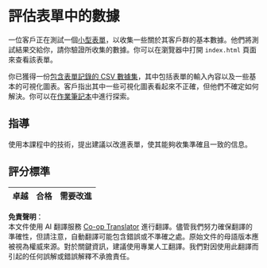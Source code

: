 <!--
CO_OP_TRANSLATOR_METADATA:
{
  "original_hash": "f9d5a7275e046223fa6474477674b810",
  "translation_date": "2025-08-25T16:23:39+00:00",
  "source_file": "2-Working-With-Data/08-data-preparation/assignment.md",
  "language_code": "tw"
}
-->
# 評估表單中的數據

一位客戶正在測試一個[小型表單](../../../../2-Working-With-Data/08-data-preparation/index.html)，以收集一些關於其客戶群的基本數據。他們將測試結果交給你，請你驗證所收集的數據。你可以在瀏覽器中打開 `index.html` 頁面來查看該表單。

你已獲得一份[包含表單記錄的 CSV 數據集](../../../../data/form.csv)，其中包括表單的輸入內容以及一些基本的可視化圖表。客戶指出其中一些可視化圖表看起來不正確，但他們不確定如何解決。你可以在[作業筆記本](../../../../2-Working-With-Data/08-data-preparation/assignment.ipynb)中進行探索。

## 指導

使用本課程中的技術，提出建議以改進表單，使其能夠收集準確且一致的信息。

## 評分標準

卓越 | 合格 | 需要改進
--- | --- | --- |

**免責聲明**：  
本文件使用 AI 翻譯服務 [Co-op Translator](https://github.com/Azure/co-op-translator) 進行翻譯。儘管我們努力確保翻譯的準確性，但請注意，自動翻譯可能包含錯誤或不準確之處。原始文件的母語版本應被視為權威來源。對於關鍵資訊，建議使用專業人工翻譯。我們對因使用此翻譯而引起的任何誤解或錯誤解釋不承擔責任。